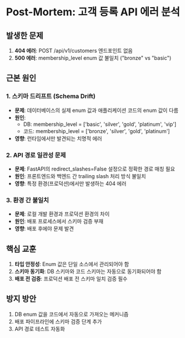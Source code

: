 # Post-Mortem: 고객 등록 API 에러 분석

## 발생한 문제
1. **404 에러**: POST /api/v1/customers 엔드포인트 없음
2. **500 에러**: membership_level enum 값 불일치 ("bronze" vs "basic")

## 근본 원인

### 1. 스키마 드리프트 (Schema Drift)
- **문제**: 데이터베이스의 실제 enum 값과 애플리케이션 코드의 enum 값이 다름
- **원인**: 
  - DB: membership_level = ['basic', 'silver', 'gold', 'platinum', 'vip']
  - 코드: membership_level = ['bronze', 'silver', 'gold', 'platinum']
- **영향**: 런타임에서만 발견되는 치명적 에러

### 2. API 경로 일관성 문제
- **문제**: FastAPI의 redirect_slashes=False 설정으로 정확한 경로 매칭 필요
- **원인**: 프론트엔드와 백엔드 간 trailing slash 처리 방식 불일치
- **영향**: 특정 환경(프로덕션)에서만 발생하는 404 에러

### 3. 환경 간 불일치
- **문제**: 로컬 개발 환경과 프로덕션 환경의 차이
- **원인**: 배포 프로세스에서 스키마 검증 부재
- **영향**: 배포 후에야 문제 발견

## 핵심 교훈
1. **타입 안정성**: Enum 값은 단일 소스에서 관리되어야 함
2. **스키마 동기화**: DB 스키마와 코드 스키마는 자동으로 동기화되어야 함
3. **배포 전 검증**: 프로덕션 배포 전 스키마 일치 검증 필수

## 방지 방안
1. DB enum 값을 코드에서 자동으로 가져오는 메커니즘
2. 배포 파이프라인에 스키마 검증 단계 추가
3. API 경로 테스트 자동화